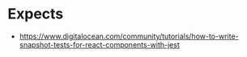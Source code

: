 # Expects

- https://www.digitalocean.com/community/tutorials/how-to-write-snapshot-tests-for-react-components-with-jest